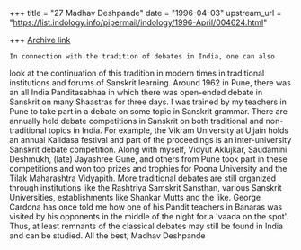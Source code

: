 +++
title = "27 Madhav Deshpande"
date = "1996-04-03"
upstream_url = "https://list.indology.info/pipermail/indology/1996-April/004624.html"

+++
[Archive link](https://list.indology.info/pipermail/indology/1996-April/004624.html)

	In connection with the tradition of debates in India, one can also
look at the continuation of this tradition in modern times in traditional
institutions and forums of Sanskrit learning.  Around 1962 in Pune, there
was an all India Panditasabhaa in which there was open-ended debate in
Sanskrit on many Shaastras for three days.  I was trained by my teachers
in Pune to take part in a debate on some topic in Sanskrit grammar.  There
are annually held debate competitions in Sanskrit on both traditional and
non-traditional topics in India.  For example, the Vikram University at
Ujjain holds an annual Kalidasa festival and part of the proceedings is an
inter-university Sanskrit debate competition.  Along with myself, Vidyut
Aklujkar, Saudamini Deshmukh, (late) Jayashree Gune, and others from Pune
took part in these competitions and won top prizes and trophies for Poona
University and the Tilak Maharashtra Vidyapith.  More traditional debates
are still organized through institutions like the Rashtriya Samskrit
Sansthan, various Sanskrit Universities, establishments like Shankar Mutts
and the like.  George Cardona has once told me how one of his Pandit
teachers in Banaras was visited by his opponents in the middle of the
night for a 'vaada on the spot'.  Thus, at least remnants of the classical
debates may still be found in India and can be studied. 
	All the best,
			Madhav Deshpande




